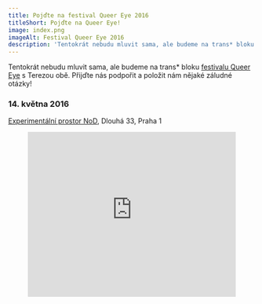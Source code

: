 ```yaml
---
title: Pojďte na festival Queer Eye 2016
titleShort: Pojďte na Queer Eye!
image: index.png
imageAlt: Festival Queer Eye 2016
description: 'Tentokrát nebudu mluvit sama, ale budeme na trans* bloku festivalu Queer Eye s Terezou obě. Přijďte nás podpořit a položit nám nějaké záludné otázky!'
---
```


Tentokrát nebudu mluvit sama, ale budeme na trans* bloku [festivalu Queer Eye](http://queereye.cz) s Terezou obě. Přijďte nás podpořit a položit nám nějaké záludné otázky!

### 14. května 2016
[Experimentální prostor NoD](http://nod.roxy.cz/cs), Dlouhá 33, Praha 1

<figure>
  <iframe src="https://www.google.com/maps/embed?pb=!1m18!1m12!1m3!1d2559.7630968931467!2d14.423675951338632!3d50.090722179326335!2m3!1f0!2f0!3f0!3m2!1i1024!2i768!4f13.1!3m3!1m2!1s0x470b94ea09bd2af5%3A0x9d4a58b12f753e80!2sNoD!5e0!3m2!1sen!2scz!4v1458345614415" width="100%" height="336" frameborder="0" style="border:0" allowfullscreen></iframe>
</figure>